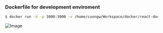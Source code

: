 ### Dockerfile for development enviroment

```sh
$ docker run -d -p 3000:3000 -v /home/cuongw/Workspace/docker/react-docker:/app 00d83d350c38
```

<!-- INSPIRATIONAL_QUOTE_START -->
![Image](https://github.com/user-attachments/assets/0e3d9ba0-f624-4a99-8a33-88703033a2a1)
<!-- INSPIRATIONAL_QUOTE_END -->

